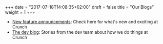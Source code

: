 +++
date = "2017-07-18T14:08:35+02:00"
draft = false
title = "Our Blogs"
weight = 1
+++

* [New feature announcements](./features): Check here for what's new and exciting at Crunch
* [The dev blog](./blog): Stories from the dev team about how we do things at Crunch
